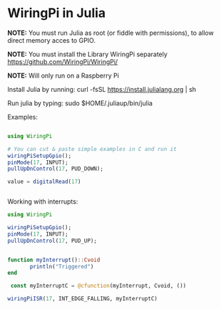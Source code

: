 # WiringPi in Julia 

**NOTE:** You must run Julia as root (or fiddle with permissions), to allow direct memory acces to GPIO. 

**NOTE:** You must install the Library WiringPi separately  https://github.com/WiringPi/WiringPi/

**NOTE:** Will only run on a Raspberry Pi

Install Julia by running: curl -fsSL https://install.julialang.org | sh


Run julia by typing: sudo $HOME/.juliaup/bin/julia

Examples:
```julia

using WiringPi

# You can cut & paste simple examples in C and run it
wiringPiSetupGpio();
pinMode(17, INPUT);
pullUpDnControl(17, PUD_DOWN);

value = digitalRead(17)



```

Working with interrupts:
```julia
using WiringPi

wiringPiSetupGpio();
pinMode(17, INPUT);
pullUpDnControl(17, PUD_UP);


function myInterrupt()::Cvoid
       println("Triggered")
end

 const myInterruptC = @cfunction(myInterrupt, Cvoid, ())

wiringPiISR(17, INT_EDGE_FALLING, myInterruptC)

```




